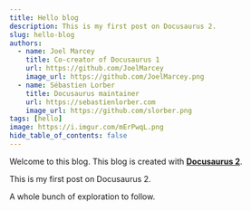 ```yaml
---
title: Hello blog
description: This is my first post on Docusaurus 2.
slug: hello-blog
authors:
  - name: Joel Marcey
    title: Co-creator of Docusaurus 1
    url: https://github.com/JoelMarcey
    image_url: https://github.com/JoelMarcey.png
  - name: Sébastien Lorber
    title: Docusaurus maintainer
    url: https://sebastienlorber.com
    image_url: https://github.com/slorber.png
tags: [hello]
image: https://i.imgur.com/mErPwqL.png
hide_table_of_contents: false
---
```


Welcome to this blog. This blog is created with [**Docusaurus 2**](https://docusaurus.io/).

<!--truncate-->

This is my first post on Docusaurus 2.

A whole bunch of exploration to follow.